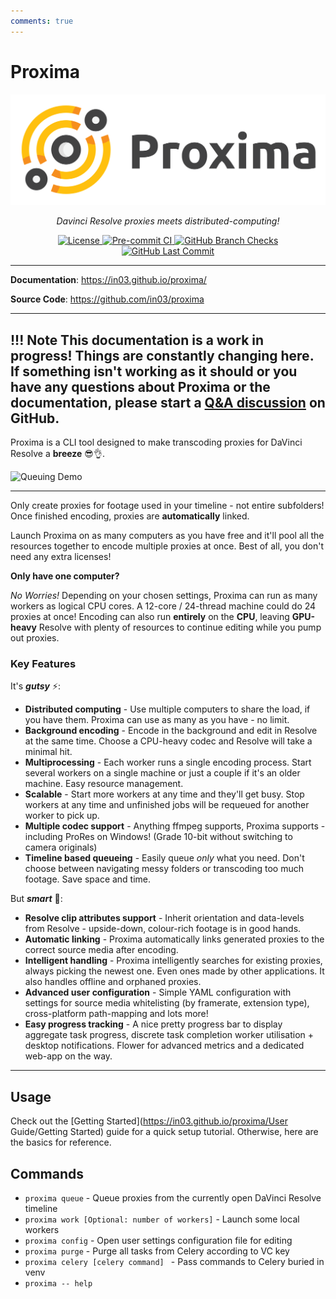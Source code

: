 ```yaml
---
comments: true
---
```

# Proxima

<p align="center">
  <a href="https://in03.github.io/proxima/"><img src="images/proxima_banner_vector.svg" alt="Proxima"></a>
</p>
<p align="center">
    <em>Davinci Resolve proxies meets distributed-computing!</em>
</p>
<p align="center">
<a href="https://github.com/in03/proxima/blob/main/LICENSE" target="_blank">
    <img src="https://img.shields.io/github/license/in03/proxima" alt="License">
</a>
<a href="https://results.pre-commit.ci/latest/github/in03/proxima/main" target="_blank">
    <img src="https://results.pre-commit.ci/badge/github/in03/proxima/main.svg" alt="Pre-commit CI">
</a>
<a href="https://github.com/in03/proxima/actions" target="_blank">
    <img src="https://img.shields.io/github/checks-status/in03/proxima/main" alt="GitHub Branch Checks">
</a>
<a href="https://pypi.org/project/typer" target="_blank">
    <img src="https://img.shields.io/github/last-commit/in03/proxima" alt="GitHub Last Commit">
</a>
</p>



---

**Documentation**: <a href="https://in03.github.io/proxima/" target="_blank">https://in03.github.io/proxima/</a>

**Source Code**: <a href="https://github.com/in03/proxima" target="_blank">https://github.com/in03/proxima</a>

---
!!! Note
    This documentation is a work in progress!
    Things are constantly changing here. If something isn't working as it should 
    or you have any questions about Proxima or the documentation, please start a 
    [Q&A discussion](https://github.com/in03/proxima/discussions/categories/q-a)
    on GitHub.
---

Proxima is a CLI tool designed to make transcoding proxies for DaVinci Resolve a **breeze** 😎👌.

![Queuing Demo](images/proxima_queue_demo.gif)

---

Only create proxies for footage used in your timeline - not entire subfolders!
Once finished encoding, proxies are **automatically** linked.

Launch Proxima on as many computers as you have free and it'll pool all the resources together to encode multiple proxies at once.
Best of all, you don't need any extra licenses!

**Only have one computer?**

*No Worries!* Depending on your chosen settings, Proxima can run as many workers as logical CPU cores. A 12-core / 24-thread machine could do 24 proxies at once!
Encoding can also run **entirely** on the **CPU**, leaving **GPU-heavy** Resolve with plenty of resources to continue editing while you pump out proxies. 

### Key Features 

It's ***gutsy*** ⚡:

 - **Distributed computing** - Use multiple computers to share the load, if you have them. Proxima can use as many as you have - no limit.
 - **Background encoding** - Encode in the background and edit in Resolve at the same time. Choose a CPU-heavy codec and Resolve will take a minimal hit.
 - **Multiprocessing** - Each worker runs a single encoding process. Start several workers on a single machine or just a couple if it's an older machine. Easy resource management.
 - **Scalable** - Start more workers at any time and they'll get busy. Stop workers at any time and unfinished jobs will be requeued for another worker to pick up.
 - **Multiple codec support** - Anything ffmpeg supports, Proxima supports - including ProRes on Windows! (Grade 10-bit without switching to camera originals) 
 - **Timeline based queueing** - Easily queue *only* what you need. Don't choose between navigating messy folders or transcoding too much footage. Save space and time.

 But ***smart*** 🧐:

 - **Resolve clip attributes support** - Inherit orientation and data-levels from Resolve - upside-down, colour-rich footage is in good hands.
 - **Automatic linking** - Proxima automatically links generated proxies to the correct source media after encoding.
 - **Intelligent handling** - Proxima intelligently searches for existing proxies, always picking the newest one. Even ones made by other applications. It also handles offline and orphaned proxies. 
 - **Advanced user configuration** - Simple YAML configuration with settings for source media whitelisting (by framerate, extension type), cross-platform path-mapping and lots more!
 - **Easy progress tracking** - A nice pretty progress bar to display aggregate task progress, discrete task completion worker utilisation + desktop notifications. Flower for advanced metrics and a dedicated web-app on the way.


--- 

## Usage
Check out the [Getting Started](https://in03.github.io/proxima/User Guide/Getting Started) guide for a quick setup tutorial.
Otherwise, here are the basics for reference.


## Commands
  * `proxima queue`                                - Queue proxies from the currently open DaVinci Resolve timeline
  * `proxima work [Optional: number of workers]`   - Launch some local workers
  * `proxima config`                               - Open user settings configuration file for editing
  * `proxima purge`                                - Purge all tasks from Celery according to VC key
  * `proxima celery [celery command] `             - Pass commands to Celery buried in venv
  * `proxima -- help`

